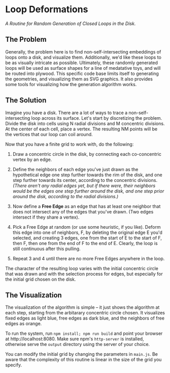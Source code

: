 # Loop Deformations

*A Routine for Random Generation of Closed Loops in the Disk.*

## The Problem

Generally, the problem here is to find non-self-intersecting embeddings of loops onto a disk, and visualize them. Additionally, we'd like these loops to be as visually intricate as possible. Ultimately, these randomly generated loops will be used as surface shapes for a line of  medatative toys, and will be routed into plywood. This specific code base limits itself to generating the geometries, and visualizing them as SVG graphics. It also provides some tools for visualizing how the generation algorithm works.

## The Solution

Imagine you have a disk. There are a lot of ways to trace a non-self-intersecting loop across its surface. Let's start by discretizing the problem. Divide the disk into cells using N radial divisions and M concentric divisions. At the center of each cell, place a vertex. The resulting NM points will be the vertices that our loop can coil around.

Now that you have a finite grid to work with, do the following:

1. Draw a concentric circle in the disk, by connecting each co-concentric vertex by an edge. 

2. Define the neighbors of each edge you've just drawn as the hypothetical edge one step further towards the rim of the disk, and one step further towards its center, according to the concentric divisions. *(There aren't any radial edges yet, but if there were, their neighbors would be the edges one step further around the disk, and one step prior around the disk, according to the radial divisions.)*

3. Now define a **Free Edge** as an edge that has at least one neighbor that does not intersect any of the edges that you've drawn. (Two edges intersect if they share a vertex).

4. Pick a Free Edge at random (or use some heuristic, if you like). Deform this edge into one of neighbors, F, by deleting the original edge E you'd selected, and creating 3 edges, one from the start of E to the start of F, then F, then one from the end of F to the end of E. Clearly, the loop is still continuous after this pulling.

5. Repeat 3 and 4 until there are no more Free Edges anywhere in the loop.

The character of the resulting loop varies with the initial concentric circle that was drawn and with the selection process for edges, but especially for the initial grid chosen on the disk.

## The Visualization

The visualization of the algorithm is simple – it just shows the algorithm at each step, starting from the arbitarary concentric circle chosen. It visualizes fixed edges as light blue, free edges as dark blue, and the neighbors of free edges as orange. 

To run the system, run ```npm install; npm run build``` and point your browser at http://localhost:8080. Make sure npm's ```http-server``` is installed, otherwise serve the ```output``` directory using the server of your choice.

You can modify the initial grid by changing the parameters in ```main.js```. Be aware that the complexity of this routine is linear in the size of the grid you specify.